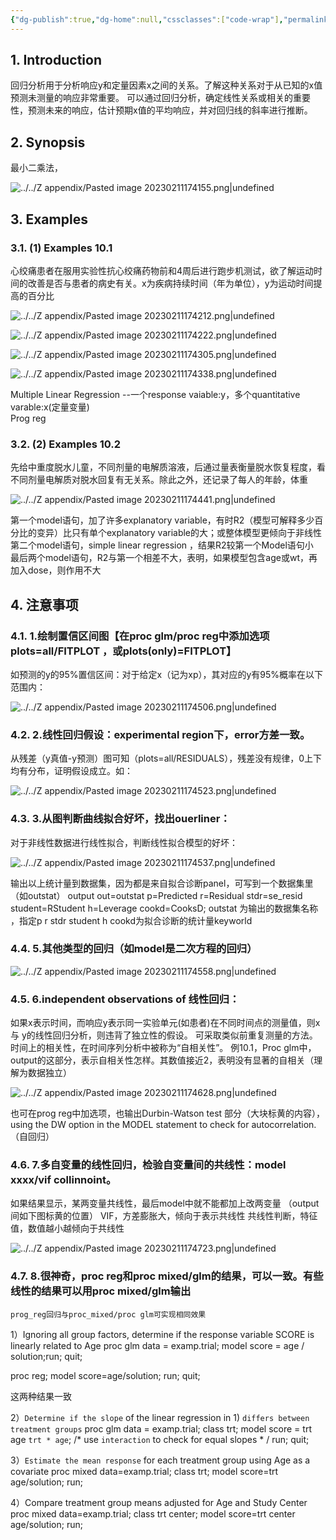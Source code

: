 ```yaml
---
{"dg-publish":true,"dg-home":null,"cssclasses":["code-wrap"],"permalink":"/03 STAT/书中的统计知识/第10章 Linear Regression/","dgPassFrontmatter":true}
---
```



## 1. Introduction 

回归分析用于分析响应y和定量因素x之间的关系。了解这种关系对于从已知的x值预测未测量的响应非常重要。
可以通过回归分析，确定线性关系或相关的重要性，预测未来的响应，估计预期x值的平均响应，并对回归线的斜率进行推断。

## 2. Synopsis 

最小二乘法，

![../../Z appendix/Pasted image 20230211174155.png|undefined](/img/user/Z%20appendix/Pasted%20image%2020230211174155.png)

## 3. Examples

### 3.1. (1) Examples 10.1

心绞痛患者在服用实验性抗心绞痛药物前和4周后进行跑步机测试，欲了解运动时间的改善是否与患者的病史有关。x为疾病持续时间（年为单位），y为运动时间提高的百分比

![../../Z appendix/Pasted image 20230211174212.png|undefined](/img/user/Z%20appendix/Pasted%20image%2020230211174212.png)

![../../Z appendix/Pasted image 20230211174222.png|undefined](/img/user/Z%20appendix/Pasted%20image%2020230211174222.png)

![../../Z appendix/Pasted image 20230211174305.png|undefined](/img/user/Z%20appendix/Pasted%20image%2020230211174305.png)

![../../Z appendix/Pasted image 20230211174338.png|undefined](/img/user/Z%20appendix/Pasted%20image%2020230211174338.png)

Multiple Linear Regression --一个response vaiable:y，多个quantitative varable:x(定量变量)  
Prog reg

### 3.2. (2) Examples 10.2

先给中重度脱水儿童，不同剂量的电解质溶液，后通过量表衡量脱水恢复程度，看不同剂量电解质对脱水回复有无关系。除此之外，还记录了每人的年龄，体重

![../../Z appendix/Pasted image 20230211174441.png|undefined](/img/user/Z%20appendix/Pasted%20image%2020230211174441.png)

第一个model语句，加了许多explanatory variable，有时R2（模型可解释多少百分比的变异）比只有单个explanatory variable的大；或整体模型更倾向于非线性  
第二个model语句，simple linear regression ，结果R2较第一个Model语句小  
最后两个model语句，R2与第一个相差不大，表明，如果模型包含age或wt，再加入dose，则作用不大  

## 4. 注意事项

### 4.1. 1.绘制置信区间图【在proc glm/proc reg中添加选项plots=all/FITPLOT ，或plots(only)=FITPLOT】

如预测的y的95%置信区间：对于给定x（记为xp），其对应的y有95%概率在以下范围内：

![../../Z appendix/Pasted image 20230211174506.png|undefined](/img/user/Z%20appendix/Pasted%20image%2020230211174506.png)

### 4.2. 2.线性回归假设：experimental region下，error方差一致。

从残差（y真值-y预测）图可知（plots=all/RESIDUALS），残差没有规律，0上下均有分布，证明假设成立。如：

![../../Z appendix/Pasted image 20230211174523.png|undefined](/img/user/Z%20appendix/Pasted%20image%2020230211174523.png)

### 4.3. 3.从图判断曲线拟合好坏，找出ouerliner：

对于非线性数据进行线性拟合，判断线性拟合模型的好坏：

![../../Z appendix/Pasted image 20230211174537.png|undefined](/img/user/Z%20appendix/Pasted%20image%2020230211174537.png)

输出以上统计量到数据集，因为都是来自拟合诊断panel，可写到一个数据集里（如outstat）
output out=outstat p=Predicted  r=Residual stdr=se_resid student=RStudent h=Leverage cookd=CooksD;
 outstat 为输出的数据集名称 ，指定p r stdr student h cookd为拟合诊断的统计量keyworld   

### 4.4. 5.其他类型的回归（如model是二次方程的回归）

![../../Z appendix/Pasted image 20230211174558.png|undefined](/img/user/Z%20appendix/Pasted%20image%2020230211174558.png)

### 4.5. 6.independent observations of 线性回归：

如果x表示时间，而响应y表示同一实验单元(如患者)在不同时间点的测量值，则x 与 y的线性回归分析，则违背了独立性的假设。
可采取类似前重复测量的方法。时间上的相关性，在时间序列分析中被称为“自相关性”。
例10.1，Proc glm中，output的这部分，表示自相关性怎样。其数值接近2，表明没有显著的自相关（理解为数据独立）

![../../Z appendix/Pasted image 20230211174628.png|undefined](/img/user/Z%20appendix/Pasted%20image%2020230211174628.png)

也可在prog reg中加选项，也输出Durbin-Watson test 部分（大块标黄的内容），using the DW option in 
the MODEL statement to check for autocorrelation.（自回归）

### 4.6. 7.多自变量的线性回归，检验自变量间的共线性：model xxxx/vif collinnoint。

如果结果显示，某两变量共线性，最后model中就不能都加上改两变量
（output间如下图标黄的位置）
VIF，方差膨胀大，倾向于表示共线性
共线性判断，特征值，数值越小越倾向于共线性

![../../Z appendix/Pasted image 20230211174723.png|undefined](/img/user/Z%20appendix/Pasted%20image%2020230211174723.png)

### 4.7. 8.很神奇，proc reg和proc mixed/glm的结果，可以一致。有些线性的结果可以用proc mixed/glm输出

`prog_reg回归与proc_mixed/proc glm可实现相同效果`

1）Ignoring all group factors, determine if the response variable SCORE is linearly related to Age
proc glm data = examp.trial;
	model score = age / solution;run;
quit;

proc reg;
    model score=age/solution;
run;
quit;

这两种结果一致

2）`Determine if the slope` of the linear regression in 1) `differs between treatment groups`
proc glm data = examp.trial;
	class trt;
	model score = trt age `trt * age`;
	/* use `interaction` to check for equal slopes  * /
run;
quit;

3）`Estimate the mean response` for each treatment group using Age as a covariate
proc mixed data=examp.trial;
    class trt;
    model score=trt age/solution;
run;

4）Compare treatment group means adjusted for Age and Study Center
proc mixed data=examp.trial;
    class trt center;
    model score=trt center age/solution;
run;

